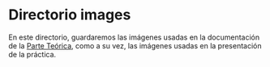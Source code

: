 # Directorio images

En este directorio, guardaremos las imágenes usadas en la documentación de la [Parte Teórica](https://github.com/byLiTTo/SistemaExperto/tree/master/Parte%20Te%C3%B3rica), como a su vez, las imágenes usadas en la presentación de la práctica.
